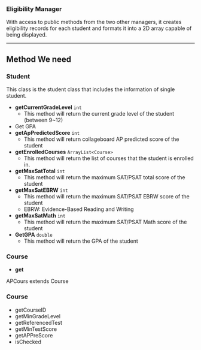 ### Eligibility Manager

With access to public methods from the two other managers, it creates eligibility records for each student and formats
it into a 2D array capable of being displayed.

---

## Method We need

### Student
This class is the student class that includes the information of single student.

- **getCurrentGradeLevel** `int`
  - This method will return the current grade level of the student (between 9~12) 
- Get GPA
- **getApPredictedScore** `int`
  - This method will return collageboard AP predicted score of the student
- **getEnrolledCourses** `ArrayList<Course>`
  - This method will return the list of courses that the student is enrolled in.
- **getMaxSatTotal** `int`
  - This method will return the maximum SAT/PSAT total score of the student
- **getMaxSatEBRW** `int`
  - This method will return the maximum SAT/PSAT EBRW score of the student
  - EBRW: Evidence-Based Reading and Writing
- **getMaxSatMath** `int`
  - This method will return the maximum SAT/PSAT Math score of the student
- **GetGPA** `double`
  - This method will return the GPA of the student


### Course
- **get**

APCours extends Course

### Course
- getCourseID
- getMinGradeLevel
- getReferencedTest
- getMinTestScore
- getAPPreScore
- isChecked



















